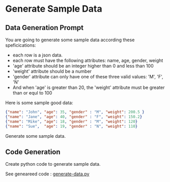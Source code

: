 # Generate Sample Data

## Data Generation Prompt

You are going to generate some sample data according these speficications:

- each row is a json data. 
- each row must have the following attributes: name, age, gender, weight
- 'age' attribute should be an integer higher than 0 and less than 100
- 'weight' attribute should be a number
- 'gender' attribute can only have one of these three valid values: 'M', 'F', 'N'
- And when 'age' is greater than 20, the 'weight' attribute must be greater than or equl to 100

Here is some sample good data:

```json
{"name": "John", "age": 35, "gender" : "M", "weight": 200.5 }
{"name": "Jane", "age": 40, "gender" : "F", "weight": 150.2}
{"name": "Mike", "age": 18, "gender" : "M", "weight": 120}
{"name": "Sue",  "age": 19, "gender" : "N", "weight": 110}
```

Generate some sample data.

## Code Generation

Create python code to generate sample data.

See geneareed code : [generate-data.py](generate-data.py)